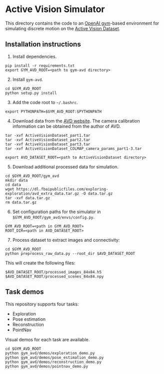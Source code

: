 # Active Vision Simulator
This directory contains the code to an [OpenAI gym](https://gym.openai.com/)-based environment for simulating discrete motion on the [Active Vision Dataset](https://www.cs.unc.edu/~ammirato/active_vision_dataset_website/). 

## Installation instructions
1. Install dependencies.

  ```
  pip install -r requirements.txt
  export GYM_AVD_ROOT=<path to gym-avd directory>
  ```
2. Install `gym-avd`.

  ```
  cd $GYM_AVD_ROOT
  python setup.py install
  ```
3. Add the code root to `~/.bashrc`.

  ```
  export PYTHONPATH=$GYM_AVD_ROOT:$PYTHONPATH
  ```
4. Download data from the [AVD website](https://www.cs.unc.edu/~ammirato/active_vision_dataset_website/get_data.html). The camera calibration information can be obtained from the author of AVD.

  ```
  tar -xvf ActiveVisionDataset_part1.tar
  tar -xvf ActiveVisionDataset_part2.tar
  tar -xvf ActiveVisionDataset_part3.tar
  tar -xvf ActiveVisionDataset_COLMAP_camera_params_part1-3.tar

  export AVD_DATASET_ROOT=<path to ActiveVisionDataset directory>
  ```

5. Download additional processed data for simulation.

 ```
 cd $GYM_AVD_ROOT/gym_avd
 mkdir data
 cd data
 wget https://dl.fbaipublicfiles.com/exploring-exploration/avd_extra_data.tar.gz -O data.tar.gz
 tar -xvf data.tar.gz
 rm data.tar.gz
 ```
6. Set configuration paths for the simulator in `$GYM_AVD_ROOT/gym_avd/envs/config.py`.

  ```
  GYM_AVD_ROOT=<path in GYM_AVD_ROOT>
  ROOT_DIR=<path in AVD_DATASET_ROOT>
  ```
7. Process dataset to extract images and connectivity:

  ```
  cd $GYM_AVD_ROOT
  python preprocess_raw_data.py --root_dir $AVD_DATASET_ROOT
  ```
  This will create the following files:

  ```
  $AVD_DATASET_ROOT/processed_images_84x84.h5
  $AVD_DATASET_ROOT/processed_scenes_84x84.npy
  ```

## Task demos
This repository supports four tasks:

- Exploration
- Pose estimation
- Reconstruction
- PointNav

Visual demos for each task are available.

```
cd $GYM_AVD_ROOT
python gym_avd/demos/exploration_demo.py
python gym_avd/demos/pose_estimation_demo.py
python gym_avd/demos/reconstruction_demo.py
python gym_avd/demos/pointnav_demo.py
```
